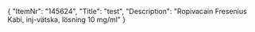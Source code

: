 {
  "ItemNr": "145624",
  "Title": "test",
  "Description": "Ropivacain Fresenius Kabi, inj-vätska, lösning 10 mg/ml"
}